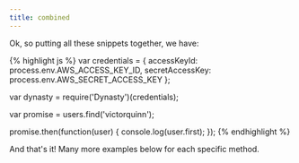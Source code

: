 ```yaml
---
title: combined
---
```


Ok, so putting all these snippets together, we have:

{% highlight js %}
var credentials = {
    accessKeyId: process.env.AWS_ACCESS_KEY_ID,
    secretAccessKey: process.env.AWS_SECRET_ACCESS_KEY
};

var dynasty = require('Dynasty')(credentials);

var promise = users.find('victorquinn');

promise.then(function(user) {
    console.log(user.first);
});
{% endhighlight %}

And that's it! Many more examples below for each specific method.
